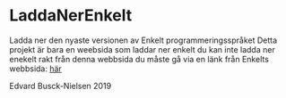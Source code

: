 # LaddaNerEnkelt
Ladda ner den nyaste versionen av Enkelt programmeringsspråket
Detta projekt är bara en weebsida som laddar ner enkelt du kan inte ladda ner enekelt rakt från denna webbsida du måste gå via en länk från Enkelts webbsida: [här](https://enkelt.io)

Edvard Busck-Nielsen 2019
